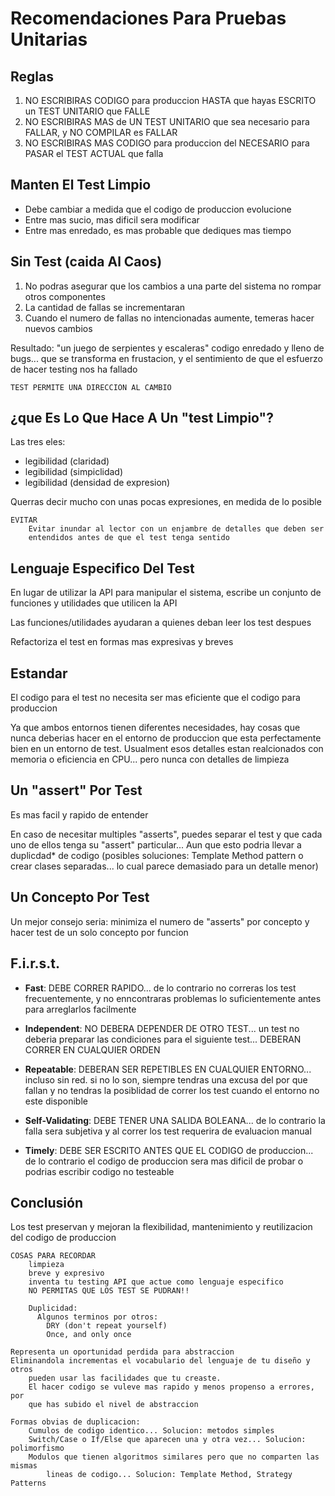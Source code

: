 # Recomendaciones Para Pruebas Unitarias

## Reglas

1. NO ESCRIBIRAS CODIGO para produccion HASTA que hayas ESCRITO un TEST UNITARIO que FALLE
1. NO ESCRIBIRAS MAS de UN TEST UNITARIO que sea necesario para FALLAR, y NO COMPILAR es FALLAR
1. NO ESCRIBIRAS MAS CODIGO para produccion del NECESARIO para PASAR el TEST ACTUAL que falla
     
## Manten El Test Limpio

* Debe cambiar a medida que el codigo de produccion evolucione
* Entre mas sucio, mas dificil sera modificar
* Entre mas enredado, es mas probable que dediques mas tiempo
    
## Sin Test (caida Al Caos)

1. No podras asegurar que los cambios a una parte del sistema no rompar otros componentes
1. La cantidad de fallas se incrementaran
1. Cuando el numero de fallas no intencionadas aumente, temeras hacer nuevos cambios
    
Resultado: "un juego de serpientes y escaleras" codigo enredado y lleno de bugs... que se transforma en frustacion, y el sentimiento de que el esfuerzo de hacer testing nos ha fallado
        
    TEST PERMITE UNA DIRECCION AL CAMBIO
    
## ¿que Es Lo Que Hace A Un "test Limpio"?

Las tres eles:
* legibilidad (claridad)
* legibilidad (simpiclidad)
* legibilidad (densidad de expresion)
        
Querras decir mucho con unas pocas expresiones, en medida de lo posible
    
    EVITAR
        Evitar inundar al lector con un enjambre de detalles que deben ser
        entendidos antes de que el test tenga sentido
        
## Lenguaje Especifico Del Test

En lugar de utilizar la API para manipular el sistema, escribe un conjunto
de funciones y utilidades que utilicen la API

Las funciones/utilidades ayudaran a quienes deban leer los test despues

Refactoriza el test en formas mas expresivas y breves
    
## Estandar

El codigo para el test no necesita ser mas eficiente que el codigo para
produccion

Ya que ambos entornos tienen diferentes necesidades, hay cosas que nunca
deberias hacer en el entorno de produccion que esta perfectamente bien
en un entorno de test. Usualment esos detalles estan realcionados con
memoria o eficiencia en CPU... pero nunca con detalles de limpieza
    
## Un "assert" Por Test

Es mas facil y rapido de entender

En caso de necesitar multiples "asserts", puedes separar el test y que cada
uno de ellos tenga su "assert" particular... Aun que esto podria llevar a
duplicdad* de codigo (posibles soluciones: Template Method pattern o crear
clases separadas... lo cual parece demasiado para un detalle menor)
    
## Un Concepto Por Test
Un mejor consejo seria: minimiza el numero de "asserts" por concepto
y hacer test de un solo concepto por funcion
## F.i.r.s.t.
* **Fast**: DEBE CORRER RAPIDO... de lo contrario no correras los test frecuentemente,
    y no enncontraras problemas lo suficientemente antes para arreglarlos
    facilmente
        
* **Independent**: NO DEBERA DEPENDER DE OTRO TEST... un test no deberia preparar
        las condiciones para el siguiente test... DEBERAN CORRER EN CUALQUIER
        ORDEN
        
* **Repeatable**: DEBERAN SER REPETIBLES EN CUALQUIER ENTORNO... incluso sin red.
        si no lo son, siempre tendras una excusa del por que fallan y no tendras
        la posiblidad de correr los test cuando el entorno no este disponible
    
* **Self-Validating**: DEBE TENER UNA SALIDA BOLEANA... de lo contrario la falla
        sera subjetiva y al correr los test requerira de evaluacion manual
    
* **Timely**: DEBE SER ESCRITO ANTES QUE EL CODIGO de produccion... de lo contrario
        el codigo de produccion sera mas dificil de probar o podrias escribir
        codigo no testeable


## Conclusión

Los test preservan y mejoran la flexibilidad, mantenimiento y reutilizacion
del codigo de produccion
    
    COSAS PARA RECORDAR
        limpieza
        breve y expresivo
        inventa tu testing API que actue como lenguaje especifico
        NO PERMITAS QUE LOS TEST SE PUDRAN!!
        
        Duplicidad: 
          Algunos terminos por otros:
            DRY (don't repeat yourself)
            Once, and only once
        
    Representa un oportunidad perdida para abstraccion
    Eliminandola incrementas el vocabulario del lenguaje de tu diseño y otros
        pueden usar las facilidades que tu creaste.
        El hacer codigo se vuleve mas rapido y menos propenso a errores, por
        que has subido el nivel de abstraccion
        
    Formas obvias de duplicacion:
        Cumulos de codigo identico... Solucion: metodos simples
        Switch/Case o If/Else que aparecen una y otra vez... Solucion: polimorfismo
        Modulos que tienen algoritmos similares pero que no comparten las mismas
            lineas de codigo... Solucion: Template Method, Strategy Patterns

